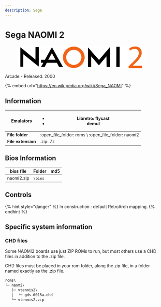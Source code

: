 ```yaml
---
description: Sega
---
```


# Sega NAOMI 2

<figure><img src="https://raw.githubusercontent.com/fabricecaruso/es-theme-carbon/52ff37c9e265587d006945a2ba695b5a962b3a3d/art/logos/naomi2.svg" alt=""><figcaption></figcaption></figure>

Arcade - Released: 2000&#x20;

{% embed url="https://en.wikipedia.org/wiki/Sega_NAOMI" %}

## Information

| **Emulators**      | <ul><li>Libretro: flycast</li><li>demul</li></ul>       |
| ------------------ | ------------------------------------------------------- |
| **File folder**    | :open\_file\_folder: roms \ :open\_file\_folder: naomi2 |
| **File extension** | .zip .7z                                                |

## Bios Information

| bios file  | Folder  | md5 |
| ---------- | ------- | --- |
| naomi2.zip | `\bios` |     |

## Controls

{% hint style="danger" %}
In construction : default RetroArch mapping.
{% endhint %}

## Specific system information

### CHD files

Some NAOMI2 boards use just ZIP ROMs to run, but most others use a CHD files in addition to the .zip file.

CHD files must be placed in your rom folder, along the zip file, in a folder named exactly as the .zip file.

```
roms\
└─ naomi\
   ├─ vtennis2\
   │  └─ gds-0015a.chd
   └─ vtennis2.zip
```
